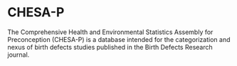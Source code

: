 # CHESA-P
The Comprehensive Health and Environmental Statistics Assembly for Preconception (CHESA-P) is a database intended for the categorization and nexus of birth defects studies published in the Birth Defects Research journal.  

